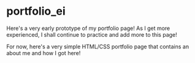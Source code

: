 # portfolio_ei

Here's a very early prototype of my portfolio page!
As I get more experienced, I shall continue to practice and add more to this page!

For now, here's a very simple HTML/CSS portfolio page that contains an about me and how I got here!
